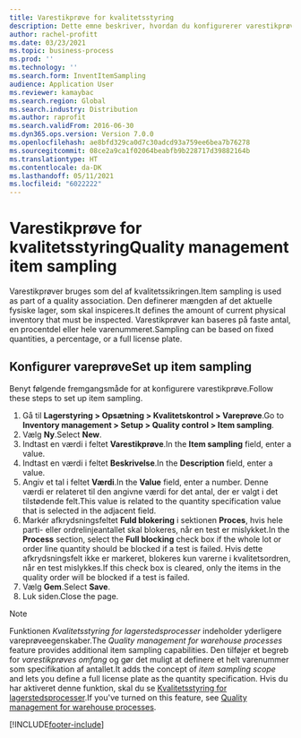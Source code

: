 ```yaml
---
title: Varestikprøve for kvalitetsstyring
description: Dette emne beskriver, hvordan du konfigurerer varestikprøver.
author: rachel-profitt
ms.date: 03/23/2021
ms.topic: business-process
ms.prod: ''
ms.technology: ''
ms.search.form: InventItemSampling
audience: Application User
ms.reviewer: kamaybac
ms.search.region: Global
ms.search.industry: Distribution
ms.author: raprofit
ms.search.validFrom: 2016-06-30
ms.dyn365.ops.version: Version 7.0.0
ms.openlocfilehash: ae8bfd329ca0d7c30adcd93a759ee6bea7b76278
ms.sourcegitcommit: 08ce2a9ca1f02064beabfb9b228717d39882164b
ms.translationtype: HT
ms.contentlocale: da-DK
ms.lasthandoff: 05/11/2021
ms.locfileid: "6022222"
---
```

# <a name="quality-management-item-sampling"></a><span data-ttu-id="d820d-103">Varestikprøve for kvalitetsstyring</span><span class="sxs-lookup"><span data-stu-id="d820d-103">Quality management item sampling</span></span>

<span data-ttu-id="d820d-104">Varestikprøver bruges som del af kvalitetssikringen.</span><span class="sxs-lookup"><span data-stu-id="d820d-104">Item sampling is used as part of a quality association.</span></span> <span data-ttu-id="d820d-105">Den definerer mængden af det aktuelle fysiske lager, som skal inspiceres.</span><span class="sxs-lookup"><span data-stu-id="d820d-105">It defines the amount of current physical inventory that must be inspected.</span></span> <span data-ttu-id="d820d-106">Varestikprøver kan baseres på faste antal, en procentdel eller hele varenummeret.</span><span class="sxs-lookup"><span data-stu-id="d820d-106">Sampling can be based on fixed quantities, a percentage, or a full license plate.</span></span>

## <a name="set-up-item-sampling"></a><span data-ttu-id="d820d-107">Konfigurer vareprøve</span><span class="sxs-lookup"><span data-stu-id="d820d-107">Set up item sampling</span></span>

<span data-ttu-id="d820d-108">Benyt følgende fremgangsmåde for at konfigurere varestikprøve.</span><span class="sxs-lookup"><span data-stu-id="d820d-108">Follow these steps to set up item sampling.</span></span>

1. <span data-ttu-id="d820d-109">Gå til **Lagerstyring \> Opsætning \> Kvalitetskontrol \> Vareprøve**.</span><span class="sxs-lookup"><span data-stu-id="d820d-109">Go to **Inventory management \> Setup \> Quality control \> Item sampling**.</span></span>
1. <span data-ttu-id="d820d-110">Vælg **Ny**.</span><span class="sxs-lookup"><span data-stu-id="d820d-110">Select **New**.</span></span>
1. <span data-ttu-id="d820d-111">Indtast en værdi i feltet **Varestikprøve**.</span><span class="sxs-lookup"><span data-stu-id="d820d-111">In the **Item sampling** field, enter a value.</span></span>
1. <span data-ttu-id="d820d-112">Indtast en værdi i feltet **Beskrivelse**.</span><span class="sxs-lookup"><span data-stu-id="d820d-112">In the **Description** field, enter a value.</span></span>
1. <span data-ttu-id="d820d-113">Angiv et tal i feltet **Værdi**.</span><span class="sxs-lookup"><span data-stu-id="d820d-113">In the **Value** field, enter a number.</span></span> <span data-ttu-id="d820d-114">Denne værdi er relateret til den angivne værdi for det antal, der er valgt i det tilstødende felt.</span><span class="sxs-lookup"><span data-stu-id="d820d-114">This value is related to the quantity specification value that is selected in the adjacent field.</span></span>
1. <span data-ttu-id="d820d-115">Markér afkrydsningsfeltet **Fuld blokering** i sektionen **Proces**, hvis hele parti- eller ordrelinjeantallet skal blokeres, når en test er mislykket.</span><span class="sxs-lookup"><span data-stu-id="d820d-115">In the **Process** section, select the **Full blocking** check box if the whole lot or order line quantity should be blocked if a test is failed.</span></span> <span data-ttu-id="d820d-116">Hvis dette afkrydsningsfelt ikke er markeret, blokeres kun varerne i kvalitetsordren, når en test mislykkes.</span><span class="sxs-lookup"><span data-stu-id="d820d-116">If this check box is cleared, only the items in the quality order will be blocked if a test is failed.</span></span>
1. <span data-ttu-id="d820d-117">Vælg **Gem**.</span><span class="sxs-lookup"><span data-stu-id="d820d-117">Select **Save**.</span></span>
1. <span data-ttu-id="d820d-118">Luk siden.</span><span class="sxs-lookup"><span data-stu-id="d820d-118">Close the page.</span></span>

> [!NOTE]
> <span data-ttu-id="d820d-119">Funktionen *Kvalitetsstyring for lagerstedsprocesser* indeholder yderligere vareprøveegenskaber.</span><span class="sxs-lookup"><span data-stu-id="d820d-119">The *Quality management for warehouse processes* feature provides additional item sampling capabilities.</span></span> <span data-ttu-id="d820d-120">Den tilføjer et begreb for *varestikprøves omfang* og gør det muligt at definere et helt varenummer som specifikation af antallet.</span><span class="sxs-lookup"><span data-stu-id="d820d-120">It adds the concept of *item sampling scope* and lets you define a full license plate as the quantity specification.</span></span> <span data-ttu-id="d820d-121">Hvis du har aktiveret denne funktion, skal du se [Kvalitetsstyring for lagerstedsprocesser](quality-management-for-warehouses-processes.md).</span><span class="sxs-lookup"><span data-stu-id="d820d-121">If you've turned on this feature, see [Quality management for warehouse processes](quality-management-for-warehouses-processes.md).</span></span>

[!INCLUDE[footer-include](../../includes/footer-banner.md)]

